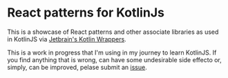 # React patterns for KotlinJs

This is a showcase of React patterns and other associate libraries as used in KotlinJS via [Jetbrain's Kotlin Wrappers](https://github.com/JetBrains/kotlin-wrappers).

This is a work in progress that I'm using in my journey to learn KotlinJS. If you find anything that is wrong, can have some undesirable side effecto or, simply, can be improved, pelase submit an [issue](https://github.com/jfontsaballs/KotlinJsReactPatterns/issues/new).
